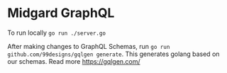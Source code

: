 # Midgard GraphQL

To run locally `go run ./server.go`

After making changes to GraphQL Schemas, run `go run github.com/99designs/gqlgen generate`.
This generates golang based on our schemas. Read more https://gqlgen.com/


